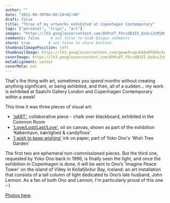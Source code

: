 ```yaml
---
author: ""
date: "2021-09-30T04:00:24+02:00"
draft: false
title: "Three of my artworks exhibited at Copenhagen Contemporary"
tags: ["personal", "trips", "art"]
images: "https://lh3.googleusercontent.com/8hPuVT_FOrzdB3I5_QxdxiZxMjRmcDpuZLhSW9lpaPVJ43N7qhJ3fc8AYdwtECH1VnOuHFAAzW6WDw0TdJM3wMLIWJ9Q9G9rizf_bucOtGuvUnCu4Wyp0SVIgZdw4Jq8jO6c0-hi1bI=w1920-h1080"
comments: false     # set false to hide Disqus comments
share: true        # set false to share buttons
thumbnailImagePosition: left
thumbnailImage: https://lh3.googleusercontent.com/geww4sapuEA0e0FGKkcEAw2nQplNq1WIf2jGQHkaAO0DgZKzmLdxardwXmItVAsObloEw8MYD7fTeSRZuhNTnGjpezzwBVnSx4_WM98I5FLYFVAsrLbsIrrKxtLO3s2TDR4cVkmZpSs=w1920-h1080
coverImage: https://lh3.googleusercontent.com/8hPuVT_FOrzdB3I5_QxdxiZxMjRmcDpuZLhSW9lpaPVJ43N7qhJ3fc8AYdwtECH1VnOuHFAAzW6WDw0TdJM3wMLIWJ9Q9G9rizf_bucOtGuvUnCu4Wyp0SVIgZdw4Jq8jO6c0-hi1bI=w1920-h1080
metaAlignment: center
coverMeta: out
---
```


That's the thing with art, sometimes you spend months without creating anything significant, or being exhibited, and then, all of a sudden... my work is exhibited at Saatchi Gallery London and Copenhagen Contemporary within a week!

<!--more-->

This time it was three pieces of visual art:

* ['pART'](https://photos.app.goo.gl/DgMK96oK7Avjzr7x6), collaborative piece - chalk over blackboard, exhibited in the Common Room
* ['Love/Lost/Last/Love'](https://photos.app.goo.gl/LfkLUgUP6SBQ12Dr6), oil on canvas, shown as part of the exhibition 'København, kærlighed & candyfloss'
* ['I wish to keep wishing'](https://photos.app.goo.gl/3JMT2qB5M8i57Kst8) ink on paper, part of Yoko Ono's ‘Wish Tree Garden’

The first two are ephemeral non-commissioned pieces. But the third one, requested by Yoko Ono back in 1996, is finally seen the light, and once the exhibition in Copenhagen is done, it will be sent to Ono’s 'Imagine Peace Tower' on the island of Viðey in Kollafjörður Bay, Iceland: an art installation that consists of a tall column of light dedicated to Ono’s late husband, John Lennon. As a fan of both Ono and Lennon, I'm particularly proud of this one :-)

[Photos here](https://photos.app.goo.gl/ftAmJhoTRDLq5ejEA).
